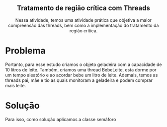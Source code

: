 
<p align="center">
 <h2 align="center">Tratamento de região crítica com Threads</h2>
 <p align="center">Nessa atividade, temos uma atividade prática que objetiva a maior compreensão das threads, bem como a implementação do tratamento da região crítica. </p>
</p>

# Problema

Portanto, para esse estudo criamos o objeto geladeira com a capacidade de 10 litros de leite. Também, criamos uma thread BebeLeite, esta dorme por um tempo aleatório e ao acordar bebe um litro de leite. Ademais, temos as threads pai, mãe e tio as quais monitoram a geladeira e podem comprar mais leite.

# Solução

 Para isso, como solução aplicamos a classe semáforo
